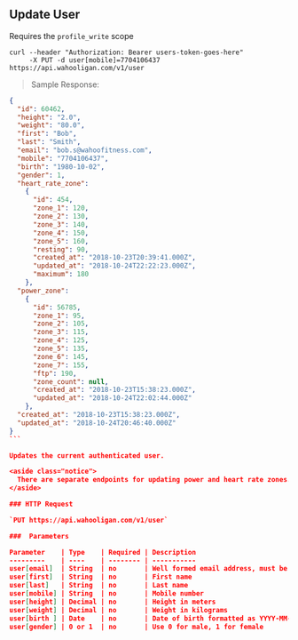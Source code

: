 ## Update User

Requires the `profile_write` scope

```shell
curl --header "Authorization: Bearer users-token-goes-here"
     -X PUT -d user[mobile]=7704106437 https://api.wahooligan.com/v1/user
```

> Sample Response:

``````json
{
  "id": 60462,
  "height": "2.0",
  "weight": "80.0",
  "first": "Bob",
  "last": "Smith",
  "email": "bob.s@wahoofitness.com",
  "mobile": "7704106437",
  "birth": "1980-10-02",
  "gender": 1,
  "heart_rate_zone":
    {
      "id": 454,
      "zone_1": 120,
      "zone_2": 130,
      "zone_3": 140,
      "zone_4": 150,
      "zone_5": 160,
      "resting": 90,
      "created_at": "2018-10-23T20:39:41.000Z",
      "updated_at": "2018-10-24T22:22:23.000Z",
      "maximum": 180
    },
  "power_zone":
    {
      "id": 56785,
      "zone_1": 95,
      "zone_2": 105,
      "zone_3": 115,
      "zone_4": 125,
      "zone_5": 135,
      "zone_6": 145,
      "zone_7": 155,
      "ftp": 190,
      "zone_count": null,
      "created_at": "2018-10-23T15:38:23.000Z",
      "updated_at": "2018-10-24T22:02:44.000Z"
    },
  "created_at": "2018-10-23T15:38:23.000Z",
  "updated_at": "2018-10-24T20:46:40.000Z"
}
```

Updates the current authenticated user.

<aside class="notice">
  There are separate endpoints for updating power and heart rate zones.
</aside>

### HTTP Request

`PUT https://api.wahooligan.com/v1/user`

###  Parameters

Parameter    | Type    | Required | Description
---------    | ----    | -------- | -----------
user[email]  | String  | no       | Well formed email address, must be unique in the system
user[first]  | String  | no       | First name
user[last]   | String  | no       | Last name
user[mobile] | String  | no       | Mobile number
user[height] | Decimal | no       | Height in meters
user[weight] | Decimal | no       | Weight in kilograms
user[birth ] | Date    | no       | Date of birth formatted as YYYY-MM-DD
user[gender] | 0 or 1  | no       | Use 0 for male, 1 for female




